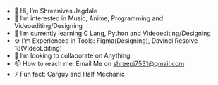 - 👋 Hi, I’m Shreenivas Jagdale
- 👀 I’m interested in Music, Anime, Programming and Videoediting/Designing
- 🌱 I’m currently learning C Lang, Python and Videoediting/Designing
- ⚙️ I'm Experienced in Tools: Figma(Designing), Davinci Resolve 18(VideoEditing)
- 💞️ I’m looking to collaborate on Anything
- 📫 How to reach me: Email Me on shreepj7531@gmail.com
- ⚡ Fun fact: Carguy and Half Mechanic

<!---
5iriJags/5iriJags is a ✨ special ✨ repository because its `README.md` (this file) appears on your GitHub profile.
You can click the Preview link to take a look at your changes.
--->
